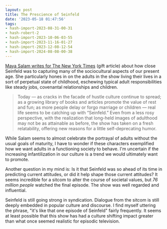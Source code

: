 ```yaml
---
layout: post
title: The Prescience of Seinfeld
date: '2023-05-18 01:47:56'
tags:
- hash-import-2023-08-31-00-31
- hash-robert-2
- hash-import-2023-10-06-03-55
- hash-import-2023-11-16-01-27
- hash-import-2023-12-08-12-54
- hash-import-2024-08-08-00-38
---
```


[Maya Salam writes for The New York Times](https://www.nytimes.com/2023/05/12/arts/television/seinfeld-finale-anniversary.html?unlocked_article_code=ZZ8C1t8s7JoFDzan_rahIKGGm6dwGqnU9OpIa_PP3U3dI0xK88J73WRFdcB35aGja-VJcuUyWsbSwxVBRRbKcGUyJERGB9xEem2BTcU2vjnunj3IOXkwI2OodO7E6YeuZMkaKvkBwfofDeuNgwO7vvWurqHbf59uTLE63X1BgJQ1J2L8RO_cTkvWZAqEFBkNBMZh7RmNnQJL5vajXBm5ON_BkLt5o5OEidMNsef5-tNIbDR1qAZsLejeKkFSHcDUaAkoBXtL25Yq16DbhcIBXTLZ7u7fpQbG71s1x6pVB3QtZcri5PrCCeaFQzNRxV2oEPR_1eRR8mNI3a4k9Rgs3RpyRD3M44cvTptvrZY1&smid=url-share) (gift article) about how close Seinfeld was to capturing many of the sociocultural aspects of our present age. She particularly hones in on the adults in the show living their lives in a sort of perpetual state of childhood, eschewing typical adult responsibilities like steady jobs, covenantal relationships and children.

> Today — as cracks in the facade of hustle culture continue to spread; as a growing library of books and articles promote the value of rest and fun; as more people delay or forgo marriage or children — real life seems to be catching up with “Seinfeld.” Even from a less rosy perspective, with the realization that long-held images of adulthood may not be as attainable as before, the show has taken on a fresh relatability, offering new reasons for a little self-deprecating humor.

While Salam seems to almost celebrate the portrayal of adults without the usual goals of maturity, I have to wonder if these characters exemplified how we want adults in a functioning society to behave. I'm uncertain if the increasing infantilization in our culture is a trend we would ultimately want to promote.

Another question in my mind is: Is it that Seinfeld was so ahead of its time in predicting current attitudes, or did it help shape those current attitudes? It seems incredible for a sitcom to alter the course of societal values, but _76 million people_ watched the final episode. The show was well regarded and influential.

Seinfeld is still going strong in syndication. Dialogue from the sitcom is still deeply embedded in popular culture and discourse. I find myself uttering the phrase, "it's like that one episode of Seinfeld" fairly frequently. It seems at least possible that this show has had a culture shifting impact greater than what once seemed realistic for episodic television.

